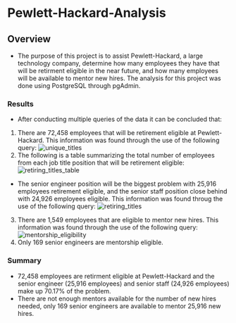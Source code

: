 # Pewlett-Hackard-Analysis
## Overview
* The purpose of this project is to assist Pewlett-Hackard, a large technology company, determine how many employees they have that will be retirment eligible in the near future, and how many employees will be available to mentor new hires. The analysis for this project was done using PostgreSQL through pgAdmin.
### Results
* After conducting multiple queries of the data it can be concluded that:
1) There are 72,458 employees that will be retirement eligible at Pewlett-Hackard. This information was found through the use of the following query:
![unique_titles]()
2) The following is a table summarizing the total number of employees from each job title position that will be retirement eligible:
![retiring_titles_table]()
* The senior engineer position will be the biggest problem with 25,916 employees retirement eligible, and the senior staff position close behind with 24,926 employees eligible. This information was found throug the use of the following query:
![retiring_titles]()
3) There are 1,549 employees that are eligible to mentor new hires. This information was found through the use of the following query:
![mentorship_eligibility]()
4) Only 169 senior engineers are mentorship eligible.
### Summary
* 72,458 employees are retirment eligible at Pewlett-Hackard and the senior engineer (25,916 employees) and senior staff (24,926 employees) make up 70.17% of the problem.
* There are not enough mentors available for the number of new hires needed, only 169 senior engineers are available to mentor 25,916 new hires.
